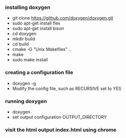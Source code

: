### installing doxygen
- git clone https://github.com/doxygen/doxygen.git
- sudo apt-get install flex
- sudo apt-get install bison
- cd doxygen
- mkdir build
- cd build
- cmake -G "Unix Makefiles" ..
- make
- sudo make install
### creating a configuration file
- doxygen -g <config-file>
- Modify the config file, such as RECURSIVE set to YES
### running doxygen
- doxygen <config-file>
- set output configuration OUTPUT_DIRECTORY
### visit the html output index.html using chrome